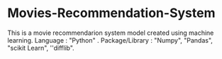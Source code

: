 # Movies-Recommendation-System
This is a movie recommendarion system model created using machine learning. Language : "Python" . Package/Library : "Numpy", "Pandas", "scikit Learn", ''difflib".
